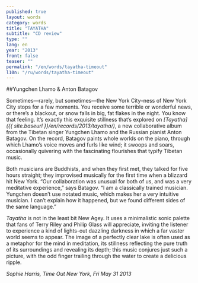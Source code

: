 ```yaml
---
published: true
layout: words
category: words
title: "TAYATHA"
subtitle: "CD review"
type: ""
lang: en
year: "2013"
front: false
teaser: ""
permalink: "/en/words/tayatha-timeout"
l10n: "/ru/words/tayatha-timeout"
---
```


##Yungchen Lhamo & Anton Batagov

Sometimes—rarely, but sometimes—the New York City–ness of New York City stops for a few moments. You receive some terrible or wonderful news, or there’s a blackout, or snow falls in big, fat flakes in the night. You know that feeling. It’s exactly this exquisite stillness that’s explored on _[Tayatha]({{ site.baseurl }}/en/records/2013/tayatha/)_, a new collaborative album from the Tibetan singer Yungchen Lhamo and the Russian pianist Anton Batagov. On the record, Batagov paints whole worlds on the piano, through which Lhamo’s voice moves and furls like wind; it swoops and soars, occasionally quivering with the fascinating flourishes that typify Tibetan music.

Both musicians are Buddhists, and when they first met, they talked for five hours straight; they improvised musically for the first time when a blizzard hit New York. “Our collaboration was unusual for both of us, and was a very meditative experience,” says Batagov. “I am a classically trained musician. Yungchen doesn’t use notated music, which makes her a very intuitive musician. I can’t explain how it happened, but we found different sides of the same language.”

_Tayatha_ is not in the least bit New Agey. It uses a minimalistic sonic palette that fans of Terry Riley and Philip Glass will appreciate, inviting the listener to experience a kind of lights-out dazzling darkness in which a far vaster world seems to appear. The image of a perfectly clear lake is often used as a metaphor for the mind in meditation, its stillness reflecting the pure truth of its surroundings and revealing its depth; this music conjures just such a picture, with the odd finger trailing through the water to create a delicious ripple.

_Sophie Harris, Time Out New York, Fri May 31 2013_